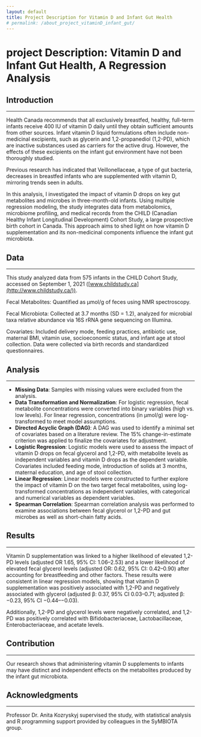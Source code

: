 ```yaml
---
layout: default
title: Project Description for Vitamin D and Infant Gut Health 
# permalink: /about_project_vitaminD_infant_gut/
---
```


# project Description: Vitamin D and Infant Gut Health, A Regression Analysis


## Introduction
--- 
Health Canada recommends that all exclusively breastfed, healthy, full-term infants receive 400 IU of vitamin D daily until they obtain sufficient amounts from other sources. Infant vitamin D liquid formulations often include non-medicinal excipients, such as glycerin and 1,2-propanediol (1,2-PD), which are inactive substances used as carriers for the active drug. However, the effects of these excipients on the infant gut environment have not been thoroughly studied.
    
Previous research has indicated that Veillonellaceae, a type of gut bacteria, decreases in breastfed infants who are supplemented with vitamin D, mirroring trends seen in adults.
    
In this analysis, I investigated the impact of vitamin D drops on key gut metabolites and microbes in three-month-old infants. Using multiple regression modeling, the study integrates data from metabolomics, microbiome profiling, and medical records from the CHILD (Canadian Healthy Infant Longitudinal Development) Cohort Study, a large prospective birth cohort in Canada. This approach aims to shed light on how vitamin D supplementation and its non-medicinal components influence the infant gut microbiota.
    
## Data
--- 
This study analyzed data from 575 infants in the CHILD Cohort Study, accessed on September 1, 2021 ([www.childstudy.ca](http://www.childstudy.ca/)).
    
Fecal Metabolites: Quantified as µmol/g of feces using NMR spectroscopy.
    
Fecal Microbiota: Collected at 3.7 months (SD = 1.2), analyzed for microbial taxa relative abundance via 16S rRNA gene sequencing on Illumina.
    
Covariates: Included delivery mode, feeding practices, antibiotic use, maternal BMI, vitamin use, socioeconomic status, and infant age at stool collection. Data were collected via birth records and standardized questionnaires.
    
## Analysis
--- 
- **Missing Data**: Samples with missing values were excluded from the analysis.
- **Data Transformation and Normalization**: For logistic regression, fecal metabolite concentrations were converted into binary variables (high vs. low levels). For linear regression, concentrations (in µmol/g) were log-transformed to meet model assumptions.
- **Directed Acyclic Graph (DAG)**: A DAG was used to identify a minimal set of covariates based on a literature review. The 15% change-in-estimate criterion was applied to finalize the covariates for adjustment.
- **Logistic Regression**: Logistic models were used to assess the impact of vitamin D drops on fecal glycerol and 1,2-PD, with metabolite levels as independent variables and vitamin D drops as the dependent variable. Covariates included feeding mode, introduction of solids at 3 months, maternal education, and age of stool collection.
- **Linear Regression**: Linear models were constructed to further explore the impact of vitamin D on the two target fecal metabolites, using log-transformed concentrations as independent variables, with categorical and numerical variables as dependent variables.
- **Spearman Correlation**: Spearman correlation analysis was performed to examine associations between fecal glycerol or 1,2-PD and gut microbes as well as short-chain fatty acids.

## Results
--- 
Vitamin D supplementation was linked to a higher likelihood of elevated 1,2-PD levels (adjusted OR 1.65, 95% CI: 1.06–2.53) and a lower likelihood of elevated fecal glycerol levels (adjusted OR: 0.62, 95% CI: 0.42–0.90) after accounting for breastfeeding and other factors. These results were consistent in linear regression models, showing that vitamin D supplementation was positively associated with 1,2-PD and negatively associated with glycerol (adjusted β: 0.37, 95% CI 0.03–0.71; adjusted β: −0.23, 95% CI −0.44–−0.03). 

Additionally, 1,2-PD and glycerol levels were negatively correlated, and 1,2-PD was positively correlated with Bifidobacteriaceae, Lactobacillaceae, Enterobacteriaceae, and acetate levels.

## Contribution
--- 
Our research shows that administering vitamin D supplements to infants may have distinct and independent effects on the metabolites produced by the infant gut microbiota.

## Acknowledgments
--- 
Professor Dr. Anita Kozryskyj supervised the study, with statistical analysis and R programming support provided by colleagues in the SyMBIOTA group.


